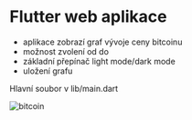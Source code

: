 # Flutter web aplikace
- aplikace zobrazí graf vývoje ceny bitcoinu
- možnost zvolení od do
- základní přepínač light mode/dark mode
- uložení grafu

Hlavní soubor v lib/main.dart

![bitcoin](https://github.com/user-attachments/assets/dc272547-50d1-402b-980d-6bf3332e7924)
